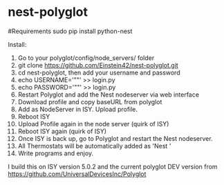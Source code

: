 # nest-polyglot

#Requirements
sudo pip install python-nest

Install:

1. Go to your polyglot/config/node_servers/ folder
2. git clone https://github.com/Einstein42/nest-polyglot.git
3. cd nest-polyglot, then add your username and password
4. echo USERNAME='"<username>"' >> login.py
5. echo PASSWORD='"<password>"' >> login.py
6. Restart Polyglot and add the Nest nodeserver via web interface
7. Download profile and copy baseURL from polyglot
8. Add as NodeServer in ISY. Upload profile.
9. Reboot ISY
10. Upload Profile again in the node server (quirk of ISY)
11. Reboot ISY again (quirk of ISY)
12. Once ISY is back up, go to Polyglot and restart the Nest nodeserver.
13. All Thermostats will be automatically added as 'Nest <Structure> <Location>'
14. Write programs and enjoy.


I build this on ISY version 5.0.2 and the current polyglot DEV version from 
https://github.com/UniversalDevicesInc/Polyglot


